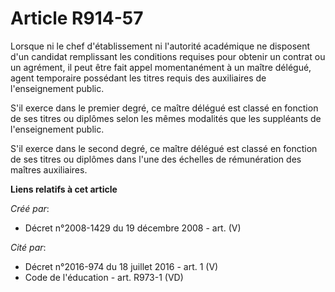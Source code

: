 # Article R914-57

Lorsque ni le chef d'établissement ni l'autorité académique ne disposent d'un  candidat remplissant les conditions requises
pour obtenir un contrat ou un  agrément, il peut être fait appel momentanément à un maître délégué, agent  temporaire
possédant les titres requis des auxiliaires de l'enseignement  public.

S'il exerce dans le premier degré, ce maître délégué  est classé en fonction de ses titres ou diplômes selon les mêmes
modalités que  les suppléants de l'enseignement public.

S'il exerce dans le  second degré, ce maître délégué est classé en fonction de ses titres ou diplômes  dans l'une des
échelles de rémunération des maîtres auxiliaires.

**Liens relatifs à cet article**

_Créé par_:

  - Décret n°2008-1429 du 19 décembre 2008 - art. (V)

_Cité par_:

  - Décret n°2016-974 du 18 juillet 2016 - art. 1 (V)
  - Code de l'éducation - art. R973-1 (VD)
